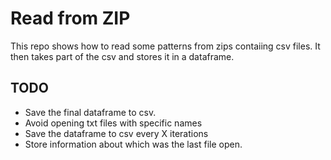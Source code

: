 # Read from ZIP

This repo shows how to read some patterns from zips contaiing csv files. It then takes part of the csv and stores it in a dataframe.

## TODO

- Save the final dataframe to csv.
- Avoid opening txt files with specific names
- Save the dataframe to csv every X iterations
- Store information about which was the last file open.